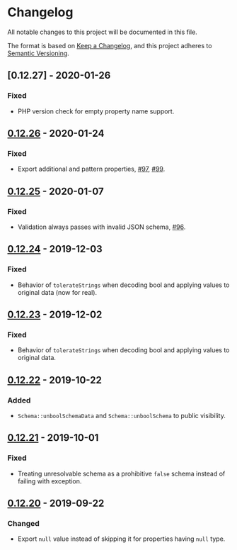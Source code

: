 # Changelog
All notable changes to this project will be documented in this file.

The format is based on [Keep a Changelog](https://keepachangelog.com/en/1.0.0/),
and this project adheres to [Semantic Versioning](https://semver.org/spec/v2.0.0.html).


## [0.12.27] - 2020-01-26

### Fixed
- PHP version check for empty property name support.

## [0.12.26] - 2020-01-24

### Fixed
- Export additional and pattern properties, [#97](https://github.com/swaggest/php-json-schema/pull/97), [#99](https://github.com/swaggest/php-json-schema/pull/99).

## [0.12.25] - 2020-01-07

### Fixed
- Validation always passes with invalid JSON schema, [#96](https://github.com/swaggest/php-json-schema/pull/96).

## [0.12.24] - 2019-12-03

### Fixed
- Behavior of `tolerateStrings` when decoding bool and applying values to original data (now for real).

## [0.12.23] - 2019-12-02

### Fixed
- Behavior of `tolerateStrings` when decoding bool and applying values to original data.

## [0.12.22] - 2019-10-22

### Added
- `Schema::unboolSchemaData` and `Schema::unboolSchema` to public visibility.

## [0.12.21] - 2019-10-01

### Fixed
- Treating unresolvable schema as a prohibitive `false` schema instead of failing with exception.

## [0.12.20] - 2019-09-22

### Changed
- Export `null` value instead of skipping it for properties having `null` type.

[0.12.26]: https://github.com/swaggest/php-json-schema/compare/v0.12.25...v0.12.26
[0.12.25]: https://github.com/swaggest/php-json-schema/compare/v0.12.24...v0.12.25
[0.12.24]: https://github.com/swaggest/php-json-schema/compare/v0.12.23...v0.12.24
[0.12.23]: https://github.com/swaggest/php-json-schema/compare/v0.12.22...v0.12.23
[0.12.22]: https://github.com/swaggest/php-json-schema/compare/v0.12.21...v0.12.22
[0.12.21]: https://github.com/swaggest/php-json-schema/compare/v0.12.20...v0.12.21
[0.12.20]: https://github.com/swaggest/php-json-schema/compare/v0.12.19...v0.12.20

